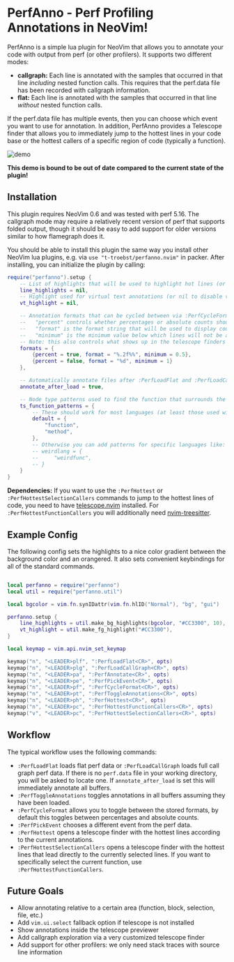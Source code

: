 # PerfAnno - Perf Profiling Annotations in NeoVim!

PerfAnno is a simple lua plugin for NeoVim that allows you to annotate your code with output from perf (or other profilers).
It supports two different modes:

* **callgraph:** Each line is annotated with the samples that occurred in that line *including* nested function calls. This requires that the perf.data file has been recorded with callgraph information.
* **flat:** Each line is annotated with the samples that occurred in that line *without* nested function calls.

If the perf.data file has multiple events, then you can choose which event you want to use for annotation.
In addition, PerfAnno provides a Telescope finder that allows you to immediately jump to the hottest lines in your code base or the hottest callers of a specific region of code (typically a function).

![demo](https://user-images.githubusercontent.com/15610942/153112464-ebfee5f2-11c3-4185-ad96-2cf8e7f7cd42.gif)

**This demo is bound to be out of date compared to the current state of the plugin!**

## Installation

This plugin requires NeoVim 0.6 and was tested with perf 5.16.
The callgraph mode may require a relatively recent version of perf that supports folded output, though it should be easy to add support for older versions similar to how flamegraph does it.

You should be able to install this plugin the same way you install other NeoVim lua plugins, e.g. via `use "t-troebst/perfanno.nvim"` in packer.
After installing, you can initialize the plugin by calling:

```lua
require("perfanno").setup {
    -- List of highlights that will be used to highlight hot lines (or nil to disable highlighting)
    line_highlights = nil,
    -- Highlight used for virtual text annotations (or nil to disable virtual text)
    vt_highlight = nil,

    -- Annotation formats that can be cycled between via :PerfCycleFormat
    --   "percent" controls whether percentages or absolute counts should be displayed
    --   "format" is the format string that will be used to display counts / percentages
    --   "minimum" is the minimum value below which lines will not be annotated
    -- Note: this also controls what shows up in the telescope finders
    formats = {
        {percent = true, format = "%.2f%%", minimum = 0.5},
        {percent = false, format = "%d", minimum = 1}
    },

    -- Automatically annotate files after :PerfLoadFlat and :PerfLoadCallGraph
    annotate_after_load = true,

    -- Node type patterns used to find the function that surrounds the cursor
    ts_function_patterns = {
        -- These should work for most languages (at least those used with perf)
        default = {
            "function",
            "method",
        },
        -- Otherwise you can add patterns for specific languages like:
        -- weirdlang = {
        --     "weirdfunc",
        -- }
    }
}

```

**Dependencies:**
If you want to use the `:PerfHottest` or `:PerfHottestSelectionCallers` commands to jump to the hottest lines of code, you need to have [telescope.nvim](https://github.com/nvim-telescope/telescope.nvim) installed.
For `:PerfHottestFunctionCallers` you will additionally need [nvim-treesitter](https://github.com/nvim-treesitter/nvim-treesitter).

## Example Config

The following config sets the highlights to a nice color gradient between the background color and an orangered.
It also sets convenient keybindings for all of the standard commands.

```lua

local perfanno = require("perfanno")
local util = require("perfanno.util")

local bgcolor = vim.fn.synIDattr(vim.fn.hlID("Normal"), "bg", "gui")

perfanno.setup {
    line_highlights = util.make_bg_highlights(bgcolor, "#CC3300", 10),
    vt_highlight = util.make_fg_highlight("#CC3300"),
}

local keymap = vim.api.nvim_set_keymap

keymap("n", "<LEADER>plf", ":PerfLoadFlat<CR>", opts)
keymap("n", "<LEADER>plg", ":PerfLoadCallGraph<CR>", opts)
keymap("n", "<LEADER>pa", ":PerfAnnotate<CR>", opts)
keymap("n", "<LEADER>pe", ":PerfPickEvent<CR>", opts)
keymap("n", "<LEADER>pf", ":PerfCycleFormat<CR>", opts)
keymap("n", "<LEADER>pt", ":PerfToggleAnnotations<CR>", opts)
keymap("n", "<LEADER>ph", ":PerfHottest<CR>", opts)
keymap("n", "<LEADER>pc", ":PerfHottestFunctionCallers<CR>", opts)
keymap("v", "<LEADER>pc", ":PerfHottestSelectionCallers<CR>", opts)
```

## Workflow

The typical workflow uses the following commands:

* `:PerfLoadFlat` loads flat perf data or `:PerfLoadCallGraph` loads full call graph perf data. If there is no `perf.data` file in your working directory, you will be asked to locate one. If `annotate_after_load` is set this will immediately annotate all buffers.
* `:PerfToggleAnnotations` toggles annotations in all buffers assuming they have been loaded.
* `:PerfCycleFormat` allows you to toggle between the stored formats, by default this toggles between percentages and absolute counts.
* `:PerfPickEvent` chooses a different event from the perf data.
* `:PerfHottest` opens a telescope finder with the hottest lines according to the current annotations.
* `:PerfHottestSelectionCallers` opens a telescope finder with the hottest lines that lead directly to the currently selected lines. If you want to specifically select the current function, use `:PerfHottestFunctionCallers`.

## Future Goals

* Allow annotating relative to a certain area (function, block, selection, file, etc.)
* Add `vim.ui.select` fallback option if telescope is not installed
* Show annotations inside the telescope previewer
* Add callgraph exploration via a very customized telescope finder
* Add support for other profilers: we only need stack traces with source line information
